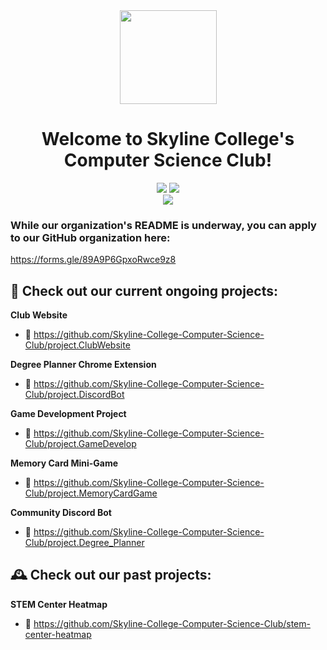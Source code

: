 <div align="center">
  <img src="https://github.com/Skyline-College-Computer-Science-Club/.github/blob/main/assets/logo_transparent.png" width=155 height=150>
  <h1>Welcome to Skyline College's Computer Science Club!</h1>
  <!-- 
  <img src="https://img.shields.io/badge/welcome_to_skyline's_computer_science_club's_github-black?style=for-the-badge&logo=wheniwork">
  <img src="https://github.com/wervlad/wervlad/assets/24524555/766d336d-b87d-44ba-807c-c51de2bc6b4d" height=24>
  --> 
  <a href="https://linktr.ee/skylinecsc"><img src="https://img.shields.io/badge/share_our_linktree-26622A?style=for-the-badge&logo=linktree"></a>
  <a href="https://discordapp.com/users/168406210687533056"><img src="https://img.shields.io/badge/join_our_discord-222941?style=for-the-badge&logo=discord"></a>
  <br>
  <a href="https://forms.gle/89A9P6GpxoRwce9z8"><img src="https://img.shields.io/badge/join_our_github-616155?style=for-the-badge&logo=github"></a>
</div>

### While our organization's README is underway, you can apply to our GitHub organization here:
https://forms.gle/89A9P6GpxoRwce9z8

## 🚧 Check out our current ongoing projects:
**Club Website** 
- 🔗 https://github.com/Skyline-College-Computer-Science-Club/project.ClubWebsite
  
**Degree Planner Chrome Extension**
- 🔗 https://github.com/Skyline-College-Computer-Science-Club/project.DiscordBot

**Game Development Project**
- 🔗 https://github.com/Skyline-College-Computer-Science-Club/project.GameDevelop

**Memory Card Mini-Game** 
- 🔗 https://github.com/Skyline-College-Computer-Science-Club/project.MemoryCardGame

**Community Discord Bot**
- 🔗 https://github.com/Skyline-College-Computer-Science-Club/project.Degree_Planner

## 🕰️ Check out our past projects:

**STEM Center Heatmap**
  - 🔗 https://github.com/Skyline-College-Computer-Science-Club/stem-center-heatmap
